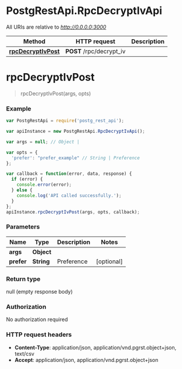 # PostgRestApi.RpcDecryptIvApi

All URIs are relative to *http://0.0.0.0:3000*

Method | HTTP request | Description
------------- | ------------- | -------------
[**rpcDecryptIvPost**](RpcDecryptIvApi.md#rpcDecryptIvPost) | **POST** /rpc/decrypt_iv | 


<a name="rpcDecryptIvPost"></a>
# **rpcDecryptIvPost**
> rpcDecryptIvPost(args, opts)



### Example
```javascript
var PostgRestApi = require('postg_rest_api');

var apiInstance = new PostgRestApi.RpcDecryptIvApi();

var args = null; // Object | 

var opts = { 
  'prefer': "prefer_example" // String | Preference
};

var callback = function(error, data, response) {
  if (error) {
    console.error(error);
  } else {
    console.log('API called successfully.');
  }
};
apiInstance.rpcDecryptIvPost(args, opts, callback);
```

### Parameters

Name | Type | Description  | Notes
------------- | ------------- | ------------- | -------------
 **args** | **Object**|  | 
 **prefer** | **String**| Preference | [optional] 

### Return type

null (empty response body)

### Authorization

No authorization required

### HTTP request headers

 - **Content-Type**: application/json, application/vnd.pgrst.object+json, text/csv
 - **Accept**: application/json, application/vnd.pgrst.object+json

